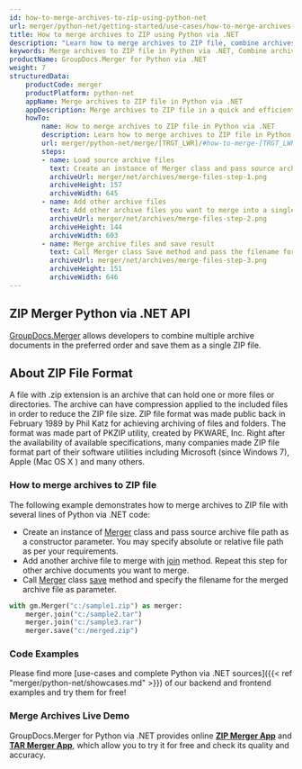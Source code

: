 ```yaml
---
id: how-to-merge-archives-to-zip-using-python-net
url: merger/python-net/getting-started/use-cases/how-to-merge-archives-to-zip-using-python-net
title: How to merge archives to ZIP using Python via .NET
description: "Learn how to merge archives to ZIP file, combine archives into one ZIP file programmatically in Python via .NET language using GroupDocs.Merger for Python via .NET library."
keywords: Merge archives to ZIP file in Python via .NET, Combine archives to ZIP file programmatically
productName: GroupDocs.Merger for Python via .NET
weight: 7
structuredData:
    productCode: merger
    productPlatform: python-net
    appName: Merge archives to ZIP file in Python via .NET
    appDescription: Merge archives to ZIP file in a quick and efficient way using Python via .NET language and GroupDocs.Merger for Python via .NET API, without the use of any third-party software like Microsoft or Open Office.
    howTo:
        name: How to merge archives to ZIP file in Python via .NET 
        description: Learn how to merge archives to ZIP file in Python via .NET language and GroupDocs.Merger for .NET API, without the use of any third-party software like Microsoft or Open Office.
        url: merger/python-net/merge/[TRGT_LWR]/#how-to-merge-[TRGT_LWR]-files-in-python-net
        steps:
        - name: Load source archive files 
          text: Create an instance of Merger class and pass source archive file path as a constructor parameter. You may specify absolute or relative file path as per your requirements. 
          archiveUrl: merger/net/archives/merge-files-step-1.png
          archiveHeight: 157
          archiveWidth: 645
        - name: Add other archive files
          text: Add other archive files you want to merge into a single document with Join method of Merger class.
          archiveUrl: merger/net/archives/merge-files-step-2.png
          archiveHeight: 144
          archiveWidth: 603
        - name: Merge archive files and save result 
          text: Call Merger class Save method and pass the filename for the resultant archive file as parameter.
          archiveUrl: merger/net/archives/merge-files-step-3.png
          archiveHeight: 151
          archiveWidth: 646
---
```


## ZIP Merger Python via .NET API

[GroupDocs.Merger](https://products.groupdocs.com/merger/python-net) allows developers to combine multiple archive documents in the preferred order and save them as a single ZIP file.

## About ZIP File Format

A file with .zip extension is an archive that can hold one or more files or directories. The archive can have compression applied to the included files in order to reduce the ZIP file size. ZIP file format was made public back in February 1989 by Phil Katz for achieving archiving of files and folders. The format was made part of PKZIP utility, created by PKWARE, Inc. Right after the availability of available specifications, many companies made ZIP file format part of their software utilities including Microsoft (since Windows 7), Apple (Mac OS X ) and many others.


### How to merge archives to ZIP file

The following example demonstrates how to merge archives to ZIP file with several lines of Python via .NET code:

* Create an instance of [Merger](https://reference.groupdocs.com/merger/net/groupdocs.merger/merger/) class and pass source archive file path as a constructor parameter. You may specify absolute or relative file path as per your requirements.
* Add another archive file to merge with [join](https://reference.groupdocs.com/merger/net/groupdocs.merger/merger/join/#join) method. Repeat this step for other archive documents you want to merge.
* Call [Merger](https://reference.groupdocs.com/merger/net/groupdocs.merger/merger/) class [save](https://reference.groupdocs.com/merger/net/groupdocs.merger/merger/save) method and specify the filename for the merged archive file as parameter.

```python
with gm.Merger("c:/sample1.zip") as merger:
    merger.join("c:/sample2.tar")
    merger.join("c:/sample3.rar")
    merger.save("c:/merged.zip")
```

### Code Examples

Please find more [use-cases and complete Python via .NET sources]({{< ref "merger/python-net/showcases.md" >}}) of our backend and frontend examples and try them for free!

### Merge Archives Live Demo

GroupDocs.Merger for Python via .NET provides online [**ZIP Merger App**](https://products.groupdocs.app/merger/zip) and [**TAR Merger App**](https://products.groupdocs.app/merger/tar), which allow you to try it for free and check its quality and accuracy.